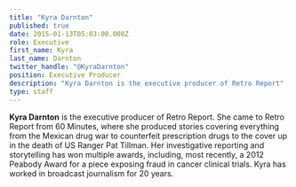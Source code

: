```yaml
---
title: "Kyra Darnton"
published: true
date: 2015-01-13T05:03:00.000Z
role: Executive
first_name: Kyra
last_name: Darnton
twitter_handle: "@KyraDarnton"
position: Executive Producer
description: "Kyra Darnton is the executive producer of Retro Report"
type: staff
---
```


**Kyra Darnton** is the executive producer of Retro Report. She came to Retro Report from 60 Minutes, where she produced stories covering everything from the Mexican drug war to counterfeit prescription drugs to the cover up in the death of US Ranger Pat Tillman. Her investigative reporting and storytelling has won multiple awards, including, most recently, a 2012 Peabody Award for a piece exposing fraud in cancer clinical trials. Kyra has worked in broadcast journalism for 20 years.

